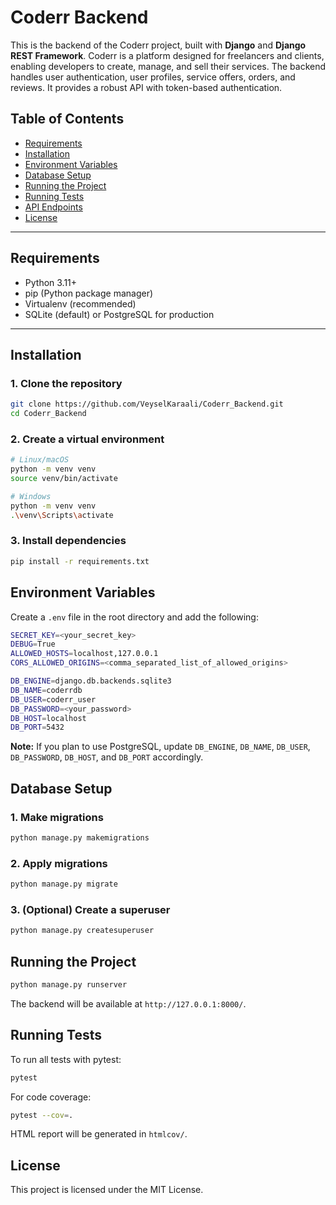 # Coderr Backend

This is the backend of the Coderr project, built with **Django** and **Django REST Framework**. 
Coderr is a platform designed for freelancers and clients, enabling developers to 
create, manage, and sell their services. The backend handles user authentication, user profiles, service offers, orders, and reviews. It provides a robust 
API with token-based authentication.

## Table of Contents

- [Requirements](#requirements)
- [Installation](#installation)
- [Environment Variables](#environment-variables)
- [Database Setup](#database-setup)
- [Running the Project](#running-the-project)
- [Running Tests](#running-tests)
- [API Endpoints](#api-endpoints)
- [License](#license)

---

## Requirements

- Python 3.11+  
- pip (Python package manager)  
- Virtualenv (recommended)  
- SQLite (default) or PostgreSQL for production

---

## Installation

### 1. Clone the repository

```bash
git clone https://github.com/VeyselKaraali/Coderr_Backend.git
cd Coderr_Backend
```

### 2. Create a virtual environment
```bash
# Linux/macOS
python -m venv venv
source venv/bin/activate

# Windows
python -m venv venv
.\venv\Scripts\activate
```

### 3. Install dependencies
```bash
pip install -r requirements.txt
```

## Environment Variables
Create a ```.env``` file in the root directory and add the following:
```bash
SECRET_KEY=<your_secret_key>
DEBUG=True
ALLOWED_HOSTS=localhost,127.0.0.1
CORS_ALLOWED_ORIGINS=<comma_separated_list_of_allowed_origins>

DB_ENGINE=django.db.backends.sqlite3
DB_NAME=coderrdb
DB_USER=coderr_user
DB_PASSWORD=<your_password>
DB_HOST=localhost
DB_PORT=5432
```
**Note:** If you plan to use PostgreSQL, update ```DB_ENGINE```, ```DB_NAME```, ```DB_USER```, ```DB_PASSWORD```, ```DB_HOST```, and ```DB_PORT``` accordingly.

## Database Setup
### 1. Make migrations
```bash
python manage.py makemigrations
```

### 2. Apply migrations
```bash
python manage.py migrate
```

### 3. (Optional) Create a superuser
```bash
python manage.py createsuperuser
```

## Running the Project
```bash
python manage.py runserver
```
The backend will be available at ```http://127.0.0.1:8000/```.

## Running Tests
To run all tests with pytest:
```bash
pytest
```

For code coverage:
```bash
pytest --cov=.
```

HTML report will be generated in ```htmlcov/```.

## License
This project is licensed under the MIT License.
